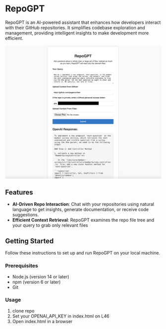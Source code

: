 # RepoGPT

RepoGPT is an AI-powered assistant that enhances how developers interact with their GitHub repositories. It simplifies codebase exploration and management, providing intelligent insights to make development more efficient.

![RepoGPT Interface](example.png)

## Features

- **AI-Driven Repo Interaction**: Chat with your repositories using natural language to get insights, generate documentation, or receive code suggestions.
- **Efficient Context Retrieval**: RepoGPT examines the repo file tree and your query to grab only relevant files

## Getting Started

Follow these instructions to set up and run RepoGPT on your local machine.

### Prerequisites

- Node.js (version 14 or later)
- npm (version 6 or later)
- Git

### Usage

1. clone repo
2. Set your OPENAI_API_KEY in index.html on L46
3. Open index.html in a browser